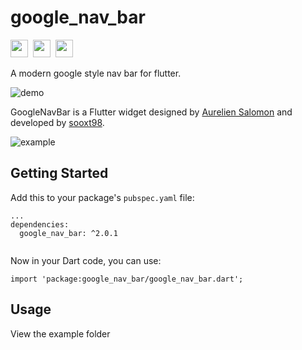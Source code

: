 # google_nav_bar


<img src="https://forthebadge.com/images/badges/built-with-love.svg" height="28px" />&nbsp;&nbsp;<img src="https://img.shields.io/badge/license-MIT-green?style=for-the-badge" height="28px" />&nbsp;&nbsp;<a href="https://pub.dev/packages/google_nav_bar"><img src="https://img.shields.io/pub/v/google_nav_bar.svg?style=for-the-badge" height="28px" /></a>

A modern google style nav bar for flutter.

![demo](https://user-images.githubusercontent.com/13378059/75704883-2a05fd80-5cf5-11ea-8a38-a98446146f40.gif)


GoogleNavBar is a Flutter widget designed by [Aurelien Salomon](https://dribbble.com/shots/5925052-Google-Bottom-Bar-Navigation-Pattern/) and developed by [sooxt98](https://www.instagram.com/sooxt98/).

![example](https://user-images.githubusercontent.com/13378059/71321360-2b47cc80-24f3-11ea-9b1b-389355ae8661.gif)


## Getting Started

Add this to your package's `pubspec.yaml` file:
```
...
dependencies:
  google_nav_bar: ^2.0.1
  
```

Now in your Dart code, you can use:
```
import 'package:google_nav_bar/google_nav_bar.dart';
```

## Usage

View the example folder
